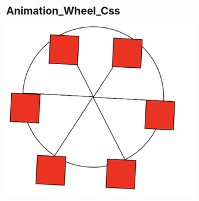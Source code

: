# Animation_Wheel_Css

![PREVIEW](https://github.com/Vendaarlia/Animation_Wheel_Css/blob/main/PREVIEW.png?raw=true)
